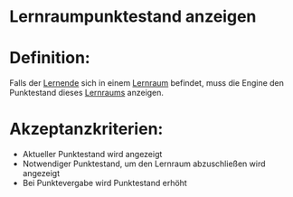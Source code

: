# Lernraumpunktestand anzeigen


# Definition:

Falls der [Lernende](Lernende-GE.md) sich in einem [Lernraum](Lernraum-GE.md) befindet, muss die Engine den Punktestand
dieses [Lernraums](Lernraum-GE.md) anzeigen.

# Akzeptanzkriterien:
- Aktueller Punktestand wird angezeigt
- Notwendiger Punktestand, um den Lernraum abzuschließen wird angezeigt
- Bei Punktevergabe wird Punktestand erhöht